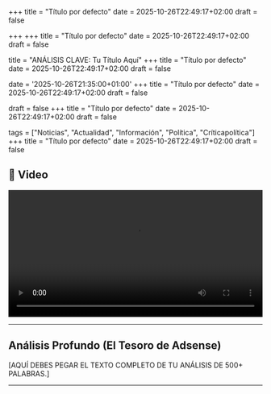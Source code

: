 +++
title = "Título por defecto"
date = 2025-10-26T22:49:17+02:00
draft = false

+++
+++
title = "Título por defecto"
date = 2025-10-26T22:49:17+02:00
draft = false

title = "ANÁLISIS CLAVE: Tu Título Aquí"
+++
title = "Título por defecto"
date = 2025-10-26T22:49:17+02:00
draft = false

date = '2025-10-26T21:35:00+01:00'
+++
title = "Título por defecto"
date = 2025-10-26T22:49:17+02:00
draft = false

draft = false
+++
title = "Título por defecto"
date = 2025-10-26T22:49:17+02:00
draft = false

tags = ["Noticias", "Actualidad", "Información", "Política", "Críticapolítica"]
+++
title = "Título por defecto"
date = 2025-10-26T22:49:17+02:00
draft = false


## 🎥 Video

<video controls src="https://pub-240094f2e1ec4a01996b0538dbaed474.r2.dev/prueba-comprimida.mp4" width="100%" preload="metadata" playsinline>
    Tu navegador no soporta el elemento de video.
</video>

---

## Análisis Profundo (El Tesoro de Adsense)

[AQUÍ DEBES PEGAR EL TEXTO COMPLETO DE TU ANÁLISIS DE 500+ PALABRAS.]

---
